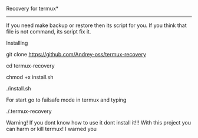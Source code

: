 Recovery for termux*
********************
If you need make backup or restore then its script for you. If you think that file is not command, its script fix it.

Installing

git clone https://github.com/Andrey-oss/termux-recovery

cd termux-recovery

chmod +x install.sh

./install.sh

For start go to failsafe mode in termux and typing

./.termux-recovery

Warning! If you dont know how to use it dont install it!!!
With this project you can harm or kill termux!
I warned you
